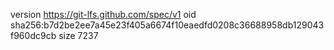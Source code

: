 version https://git-lfs.github.com/spec/v1
oid sha256:b7d2be2ee7a45e23f405a6674f10eaedfd0208c36688958db129043f960dc9cb
size 7237
